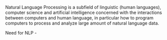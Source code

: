 Natural Language Processing is a subfield of linguistic (human languages), computer science and artificial intelligence concerned with the interactions between computers
and human language, in particular how to program computers to process and analyze large amount of natural language data.

Need for NLP - 

